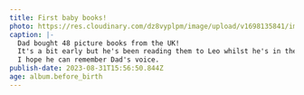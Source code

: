 ```yaml
---
title: First baby books!
photo: https://res.cloudinary.com/dz8vyplpm/image/upload/v1698135841/img_7523_des423.jpg
caption: |-
  Dad bought 48 picture books from the UK!
  It's a bit early but he's been reading them to Leo whilst he's in the womb.
  I hope he can remember Dad's voice.
publish-date: 2023-08-31T15:56:50.844Z
age: album.before_birth
---
```

